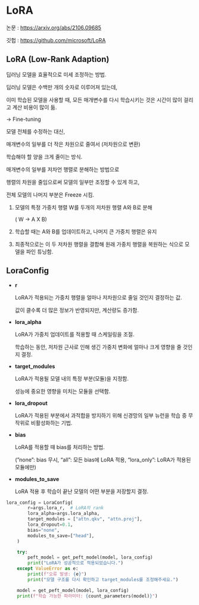 # LoRA

논문 : https://arxiv.org/abs/2106.09685

깃헙 :  https://github.com/microsoft/LoRA

## LoRA (Low-Rank Adaption)

딥러닝 모델을 효율적으로 미세 조정하는 방법.

딥러닝 모델은 수백만 개의 숫자로 이루어져 있는데, 

이미 학습된 모델을 사용할 때, 모든 매개변수를 다시 학습시키는 것은 시간이 많이 걸리고 계산 비용이 많이 듦.

→ Fine-tuning

모델 전체를 수정하는 대신,

매개변수의 일부를 더 작은 차원으로 줄여서 (저차원으로 변환)

학습해야 할 양을 크게 줄이는 방식.

매개변수의 일부를 저차언 행렬로 분해하는 방법으로

헹렬의 차원을 줄임으로써 모델의 일부만 조정할 수 있게 하고, 

전체 모델의 나머지 부분은 Freeze 시킴.

1. 모델의 특정 가중치 행렬 W를 두개의 저차원 행렬 A와 B로 분해
    
    ( W → A X B)
    
2. 학습할 때는 A와 B를 업데이트하고, 나머지 큰 가중치 행렬은 유지
3. 최종적으로는 이 두 저차원 행렬을 결합해 원래 가중치 행렬을 복원하는 식으로 모델을 파인 튜닝함.

## LoraConfig

- **r**
    
    LoRA가 적용되는 가중치 행렬을 얼마나 저차원으로 줄일 것인지 결정하는 값.
    
    값이 클수록 더 많은 정보가 반영되지만, 계산량도 증가함.
    
- **lora_alpha**
    
    LoRA가 가중치 업데이트를 적용할 때 스케일링을 조절.
    
    학습하는 동안, 저차원 근사로 인해 생긴 가중치 변화에 얼마나 크게 영향을 줄 것인지 결정.
    
- **target_modules**
    
    LoRA가 적용될 모델 내의 특정 부분(모듈)을 지정함.
    
    성능에 중요한 영향을 미치는 모듈을 선택함.
    
- **lora_dropout**
    
    LoRA가 적용된 부분에서 과적합을 방지하기 위해 신경망의 일부 뉴런을 학습 중 무작위로 비활성화하는 기법.
    
- **bias**
    
    LoRA를 적용할 때 bias를 처리하는 방법.
    
    (”none”: bias 무시, “all”: 모든 bias에 LoRA 적용, “lora_only”: LoRA가 적용된 모듈에만)
    
- **modules_to_save**
    
    LoRA 적용 후 학습이 끝난 모델의 어떤 부분을 저장할지 결정.
    

```python
lora_config = LoraConfig(
        r=args.lora_r,  # LoRA의 rank
        lora_alpha=args.lora_alpha,
        target_modules = ["attn.qkv", "attn.proj"],
        lora_dropout=0.1,
        bias="none",
        modules_to_save=["head"],
    )

    try:
        peft_model = get_peft_model(model, lora_config)
        print("LoRA가 성공적으로 적용되었습니다.")
    except ValueError as e:
        print(f"오류 발생: {e}")
        print("모델 구조를 다시 확인하고 target_modules를 조정해주세요.")

    model = get_peft_model(model, lora_config)
    print(f"학습 가능한 파라미터: {count_parameters(model)}")

```